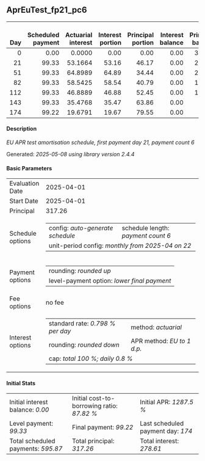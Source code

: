 <h2>AprEuTest_fp21_pc6</h2>
<table>
    <thead style="vertical-align: bottom;">
        <th style="text-align: right;">Day</th>
        <th style="text-align: right;">Scheduled payment</th>
        <th style="text-align: right;">Actuarial interest</th>
        <th style="text-align: right;">Interest portion</th>
        <th style="text-align: right;">Principal portion</th>
        <th style="text-align: right;">Interest balance</th>
        <th style="text-align: right;">Principal balance</th>
        <th style="text-align: right;">Total actuarial interest</th>
        <th style="text-align: right;">Total interest</th>
        <th style="text-align: right;">Total principal</th>
    </thead>
    <tr style="text-align: right;">
        <td class="ci00">0</td>
        <td class="ci01" style="white-space: nowrap;">0.00</td>
        <td class="ci02">0.0000</td>
        <td class="ci03">0.00</td>
        <td class="ci04">0.00</td>
        <td class="ci05">0.00</td>
        <td class="ci06">317.26</td>
        <td class="ci07">0.0000</td>
        <td class="ci08">0.00</td>
        <td class="ci09">0.00</td>
    </tr>
    <tr style="text-align: right;">
        <td class="ci00">21</td>
        <td class="ci01" style="white-space: nowrap;">99.33</td>
        <td class="ci02">53.1664</td>
        <td class="ci03">53.16</td>
        <td class="ci04">46.17</td>
        <td class="ci05">0.00</td>
        <td class="ci06">271.09</td>
        <td class="ci07">53.1664</td>
        <td class="ci08">53.16</td>
        <td class="ci09">46.17</td>
    </tr>
    <tr style="text-align: right;">
        <td class="ci00">51</td>
        <td class="ci01" style="white-space: nowrap;">99.33</td>
        <td class="ci02">64.8989</td>
        <td class="ci03">64.89</td>
        <td class="ci04">34.44</td>
        <td class="ci05">0.00</td>
        <td class="ci06">236.65</td>
        <td class="ci07">118.0654</td>
        <td class="ci08">118.05</td>
        <td class="ci09">80.61</td>
    </tr>
    <tr style="text-align: right;">
        <td class="ci00">82</td>
        <td class="ci01" style="white-space: nowrap;">99.33</td>
        <td class="ci02">58.5425</td>
        <td class="ci03">58.54</td>
        <td class="ci04">40.79</td>
        <td class="ci05">0.00</td>
        <td class="ci06">195.86</td>
        <td class="ci07">176.6079</td>
        <td class="ci08">176.59</td>
        <td class="ci09">121.40</td>
    </tr>
    <tr style="text-align: right;">
        <td class="ci00">112</td>
        <td class="ci01" style="white-space: nowrap;">99.33</td>
        <td class="ci02">46.8889</td>
        <td class="ci03">46.88</td>
        <td class="ci04">52.45</td>
        <td class="ci05">0.00</td>
        <td class="ci06">143.41</td>
        <td class="ci07">223.4967</td>
        <td class="ci08">223.47</td>
        <td class="ci09">173.85</td>
    </tr>
    <tr style="text-align: right;">
        <td class="ci00">143</td>
        <td class="ci01" style="white-space: nowrap;">99.33</td>
        <td class="ci02">35.4768</td>
        <td class="ci03">35.47</td>
        <td class="ci04">63.86</td>
        <td class="ci05">0.00</td>
        <td class="ci06">79.55</td>
        <td class="ci07">258.9735</td>
        <td class="ci08">258.94</td>
        <td class="ci09">237.71</td>
    </tr>
    <tr style="text-align: right;">
        <td class="ci00">174</td>
        <td class="ci01" style="white-space: nowrap;">99.22</td>
        <td class="ci02">19.6791</td>
        <td class="ci03">19.67</td>
        <td class="ci04">79.55</td>
        <td class="ci05">0.00</td>
        <td class="ci06">0.00</td>
        <td class="ci07">278.6526</td>
        <td class="ci08">278.61</td>
        <td class="ci09">317.26</td>
    </tr>
</table>
<h4>Description</h4>
<p><i>EU APR test amortisation schedule, first payment day 21, payment count 6</i></p>
<p>Generated: <i>2025-05-08 using library version 2.4.4</i></p>
<h4>Basic Parameters</h4>
<table>
    <tr>
        <td>Evaluation Date</td>
        <td>2025-04-01</td>
    </tr>
    <tr>
        <td>Start Date</td>
        <td>2025-04-01</td>
    </tr>
    <tr>
        <td>Principal</td>
        <td>317.26</td>
    </tr>
    <tr>
        <td>Schedule options</td>
        <td>
            <table>
                <tr>
                    <td>config: <i>auto-generate schedule</i></td>
                    <td>schedule length: <i><i>payment count</i> 6</i></td>
                </tr>
                <tr>
                    <td colspan="2" style="white-space: nowrap;">unit-period config: <i>monthly from 2025-04 on 22</i></td>
                </tr>
            </table>
        </td>
    </tr>
    <tr>
        <td>Payment options</td>
        <td>
            <table>
                <tr>
                    <td>rounding: <i>rounded up</i></td>
                </tr>
                <tr>
                    <td>level-payment option: <i>lower&nbsp;final&nbsp;payment</i></td>
                </tr>
            </table>
        </td>
    </tr>
    <tr>
        <td>Fee options</td>
        <td>no fee
        </td>
    </tr>
    <tr>
        <td>Interest options</td>
        <td>
            <table>
                <tr>
                    <td>standard rate: <i>0.798 % per day</i></td>
                    <td>method: <i>actuarial</i></td>
                </tr>
                <tr>
                    <td>rounding: <i>rounded down</i></td>
                    <td>APR method: <i>EU to 1 d.p.</i></td>
                </tr>
                <tr>
                    <td colspan="2">cap: <i>total 100 %; daily 0.8 %</td>
                </tr>
            </table>
        </td>
    </tr>
</table>
<h4>Initial Stats</h4>
<table>
    <tr>
        <td>Initial interest balance: <i>0.00</i></td>
        <td>Initial cost-to-borrowing ratio: <i>87.82 %</i></td>
        <td>Initial APR: <i>1287.5 %</i></td>
    </tr>
    <tr>
        <td>Level payment: <i>99.33</i></td>
        <td>Final payment: <i>99.22</i></td>
        <td>Last scheduled payment day: <i>174</i></td>
    </tr>
    <tr>
        <td>Total scheduled payments: <i>595.87</i></td>
        <td>Total principal: <i>317.26</i></td>
        <td>Total interest: <i>278.61</i></td>
    </tr>
</table>